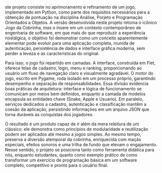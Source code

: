 ste projeto consiste no aprimoramento e refinamento de um jogo, implementado em Python, como parte dos requisitos necessários para a obtenção de pontuação na disciplina Análise, Porjeto e Programação Orientados a Objetos. A versão desenvolvida neste projeto retoma o icônico Jogo da Cobrinha, mas o insere em um contexto contemporâneo de engenharia de software, em que mais do que reproduzir a experiência nostálgica, o objetivo foi demonstrar como um conceito aparentemente elementar pode evoluir para uma aplicação completa, munida de autenticação, persistência de dados e interface gráfica moderna, sem perder a leveza e as características do original.

Para isso, o jogo foi repartido em camadas. A interface, construída em Flet, oferece telas de cadastro, login, menu e ranking, proporcionando ao usuário um fluxo de navegação claro e visualmente agradável. O motor do jogo, escrito em Pygame, roda isolado em um processo próprio, garantindo desempenho e separação de responsabilidades. Essa divisão evidencia boas práticas de arquitetura: interface e lógica de funcionamento se comunicam por meios bem definidos, enquanto a camada de modelos encapsula as entidades chave (Snake, Apple e Usuario). Em paralelo, serviços dedicados a cadastro, autenticação e classificação mantêm a coesão da aplicação, persistindo informações em um arquivo JSON que torna duráveis as conquistas dos jogadores.

O resultado é um produto capaz de ir além da mera releitura de um clássico: ele demonstra como princípios de modularidade e reutilização podem ser aplicados até mesmo a jogos simples. Ao mesmo tempo, preserva a diversão atemporal da cobrinha, enriquecida com maçãs especiais, efeitos sonoros e uma trilha de fundo que elevam o engajamento. Nesse sentido, o projeto se posiciona tanto como ferramenta didática para nós, enquanto estudantes, quanto como exemplo prático de como transformar um exercício de programação básica em um software completo, competitivo e pronto para o usuário final.

